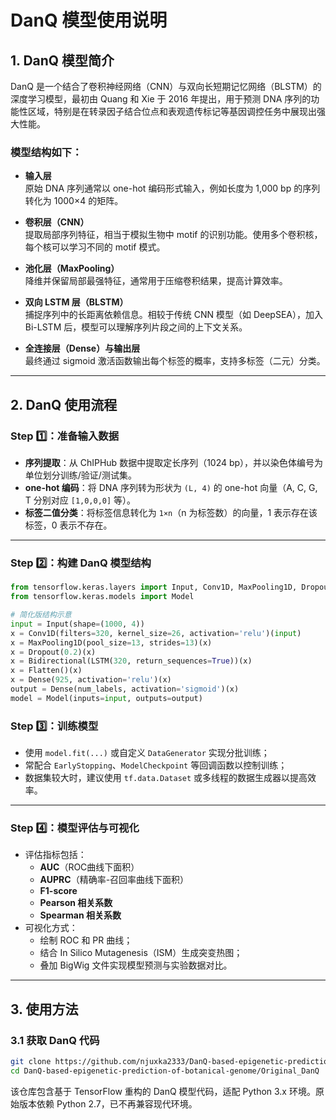 # DanQ 模型使用说明

## 1. DanQ 模型简介

DanQ 是一个结合了卷积神经网络（CNN）与双向长短期记忆网络（BLSTM）的深度学习模型，最初由 Quang 和 Xie 于 2016 年提出，用于预测 DNA 序列的功能性区域，特别是在转录因子结合位点和表观遗传标记等基因调控任务中展现出强大性能。

### 模型结构如下：

- **输入层**  
  原始 DNA 序列通常以 one-hot 编码形式输入，例如长度为 1,000 bp 的序列转化为 1000×4 的矩阵。

- **卷积层（CNN）**  
  提取局部序列特征，相当于模拟生物中 motif 的识别功能。使用多个卷积核，每个核可以学习不同的 motif 模式。

- **池化层（MaxPooling）**  
  降维并保留局部最强特征，通常用于压缩卷积结果，提高计算效率。

- **双向 LSTM 层（BLSTM）**  
  捕捉序列中的长距离依赖信息。相较于传统 CNN 模型（如 DeepSEA），加入 Bi-LSTM 后，模型可以理解序列片段之间的上下文关系。

- **全连接层（Dense）与输出层**  
  最终通过 sigmoid 激活函数输出每个标签的概率，支持多标签（二元）分类。

---

## 2. DanQ 使用流程

### Step 1️⃣：准备输入数据

- **序列提取**：从 ChIPHub 数据中提取定长序列（1024 bp），并以染色体编号为单位划分训练/验证/测试集。
- **one-hot 编码**：将 DNA 序列转为形状为 `(L, 4)` 的 one-hot 向量（A, C, G, T 分别对应 `[1,0,0,0]` 等）。
- **标签二值分类**：将标签信息转化为 `1×n`（n 为标签数）的向量，1 表示存在该标签，0 表示不存在。

---

### Step 2️⃣：构建 DanQ 模型结构

```python
from tensorflow.keras.layers import Input, Conv1D, MaxPooling1D, Dropout, Bidirectional, LSTM, Flatten, Dense
from tensorflow.keras.models import Model

# 简化版结构示意
input = Input(shape=(1000, 4))
x = Conv1D(filters=320, kernel_size=26, activation='relu')(input)
x = MaxPooling1D(pool_size=13, strides=13)(x)
x = Dropout(0.2)(x)
x = Bidirectional(LSTM(320, return_sequences=True))(x)
x = Flatten()(x)
x = Dense(925, activation='relu')(x)
output = Dense(num_labels, activation='sigmoid')(x)
model = Model(inputs=input, outputs=output)
```

### Step 3️⃣：训练模型

- 使用 `model.fit(...)` 或自定义 `DataGenerator` 实现分批训练；
- 常配合 `EarlyStopping`、`ModelCheckpoint` 等回调函数以控制训练；
- 数据集较大时，建议使用 `tf.data.Dataset` 或多线程的数据生成器以提高效率。

---

### Step 4️⃣：模型评估与可视化

- 评估指标包括：
  - **AUC**（ROC曲线下面积）
  - **AUPRC**（精确率-召回率曲线下面积）
  - **F1-score**
  - **Pearson 相关系数**
  - **Spearman 相关系数**
- 可视化方式：
  - 绘制 ROC 和 PR 曲线；
  - 结合 In Silico Mutagenesis（ISM）生成突变热图；
  - 叠加 BigWig 文件实现模型预测与实验数据对比。

---

## 3. 使用方法

### 3.1 获取 DanQ 代码

```bash
git clone https://github.com/njuxka2333/DanQ-based-epigenetic-prediction-of-botanical-genome.git
cd DanQ-based-epigenetic-prediction-of-botanical-genome/Original_DanQ
```
该仓库包含基于 TensorFlow 重构的 DanQ 模型代码，适配 Python 3.x 环境。原始版本依赖 Python 2.7，已不再兼容现代环境。

